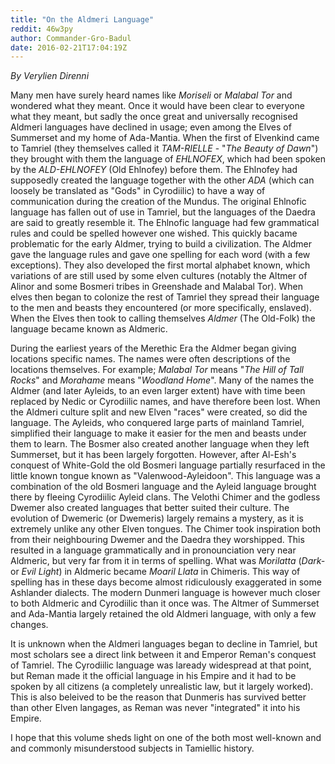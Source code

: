 ```yaml
---
title: "On the Aldmeri Language"
reddit: 46w3py
author: Commander-Gro-Badul
date: 2016-02-21T17:04:19Z
---
```


*By Verylien Direnni*

Many men have surely heard names like *Moriseli* or *Malabal Tor* and wondered what they meant. Once it would have been clear to everyone what they meant, but sadly the once great and universally recognised Aldmeri languages have declined in usage; even among the Elves of Summerset and my home of Ada-Mantia. When the first of Elvenkind came to Tamriel (they themselves called it *TAM-RIELLE* - "*The Beauty of Dawn*") they brought with them the language of *EHLNOFEX*, which had been spoken by the *ALD-EHLNOFEY* (Old Ehlnofey) before them. The Ehlnofey had supposedly created the language together with the other *ADA* (which can loosely be translated as "Gods" in Cyrodiilic) to have a way of communication during the creation of the Mundus. The original Ehlnofic language has fallen out of use in Tamriel, but the languages of the Daedra are said to greatly resemble it. The Ehlnofic language had few grammatical rules and could be spelled however one wished. This quickly bacame problematic for the early Aldmer, trying to build a civilization. The Aldmer gave the language rules and gave one spelling for each word (with a few exceptions). They also developed the first mortal alphabet known, which variations of are still used by some elven cultures (notably the Altmer of Alinor and some Bosmeri tribes in Greenshade and Malabal Tor). When elves then began to colonize the rest of Tamriel they spread their language to the men and beasts they encountered (or more specifically, enslaved). When the Elves then took to calling themselves *Aldmer* (The Old-Folk) the language became known as Aldmeric.

During the earliest years of the Merethic Era the Aldmer began giving locations specific names. The names were often descriptions of the locations themselves. For example; *Malabal Tor* means "*The Hill of Tall Rocks*" and *Morahame* means "*Woodland Home*". Many of the names the Aldmer (and later Ayleids, to an even larger extent) have with time been replaced by Nedic or Cyrodiilic names, and have therefore been lost. When the Aldmeri culture split and new Elven "races" were created, so did the language. The Ayleids, who conquered large parts of mainland Tamriel, simplified their language to make it easier for the men and beasts under them to learn. The Bosmer also created another language when they left Summerset, but it has been largely forgotten. However, after Al-Esh's conquest of White-Gold the old Bosmeri language partially resurfaced in the little known tongue known as "Valenwood-Ayleidoon". This language was a combination of the old Bosmeri language and the Ayleid language brought there by fleeing Cyrodiilic Ayleid clans. The Velothi Chimer and the godless Dwemer also created languages that better suited their culture. The evolution of Dwemeric (or Dwemeris) largely remains a mystery, as it is extremely unlike any other Elven tongues. The Chimer took inspiration both from their neighbouring Dwemer and the Daedra they worshipped. This resulted in a language grammatically and in pronounciation very near Aldmeric, but very far from it in terms of spelling. What was *Morilatta* (*Dark-* or *Evil Light*) in Aldmeric became *Moaril Llata* in Chimeris. This way of spelling has in these days become almost ridiculously exaggerated in some Ashlander dialects. The modern Dunmeri language is however much closer to both Aldmeric and Cyrodiilic than it once was. The Altmer of Summerset and Ada-Mantia largely retained the old Aldmeri language, with only a few changes.

It is unknown when the Aldmeri languages began to decline in Tamriel, but most scholars see a direct link between it and Emperor Reman's conquest of Tamriel. The Cyrodiilic language was laready widespread at that point, but Reman made it the official language in his Empire and it had to be spoken by all citizens (a completely unrealistic law, but it largely worked). This is also beleived to be the reason that Dunmeris has survived better than other Elven langages, as Reman was never "integrated" it into his Empire.

I hope that this volume sheds light on one of the both most well-known and and commonly misunderstood subjects in Tamiellic history.
